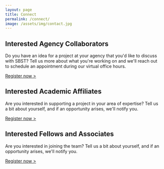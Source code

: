 ```yaml
---
layout: page
title: Connect
permalink: /connect/
image: /assets/img/contact.jpg
---
```


## Interested Agency Collaborators

Do you have an idea for a project at your agency that you'd like to discuss with SBST? Tell us more about what you're working on and we'll reach out to schedule an appointment during our virtual office hours.

[Register now >](https://docs.google.com/a/gsa.gov/forms/d/1Ho5LmjXDGwrxwnLE3MVIA7yNv9LdQmeKBcbSRHqK0AQ/viewform)

## Interested Academic Affiliates

Are you interested in supporting a project in your area of expertise? Tell us a bit about yourself, and if an opportunity arises, we'll notify you.

[Register now >](https://docs.google.com/a/gsa.gov/forms/d/1Q-htQ4boVP4sSeAsgkejfQbS3opMMRXR0Er4s7hdsGg/viewform)

## Interested Fellows and Associates

Are you interested in joining the team? Tell us a bit about yourself, and if an opportunity arises, we'll notify you.

[Register now >](https://docs.google.com/forms/d/1lwyc-Qx1LM6esvJ7YXTfw85YVOUIHZJjo3A_lLXkyC4/viewform)
